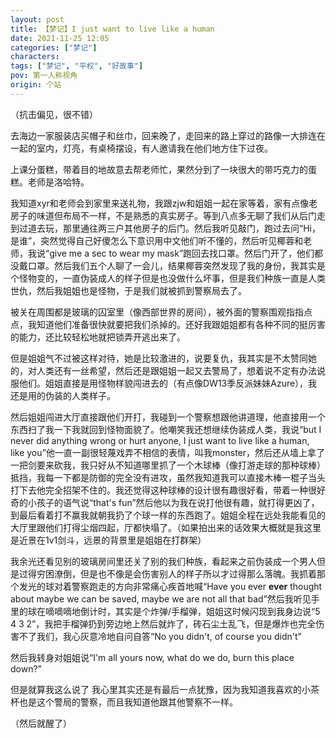 ```yaml
---
layout: post
title: 【梦记】I just want to live like a human
date: 2021-11-25 12:05
categories: ["梦记"]
characters: 
tags: ["梦记", "平权", "好故事"]
pov: 第一人称视角
origin: 个站
---
```


（抗击偏见，很不错）

去海边一家服装店买帽子和丝巾，回来晚了，走回来的路上穿过的路像一大排连在一起的室内，灯亮，有桌椅摆设，有人邀请我在他们地方住下过夜。

上课分蛋糕，带着目的地故意去帮老师忙，果然分到了一块很大的带巧克力的蛋糕。老师是洛哈特。

我知道xyr和老师会到家里来送礼物，我跟zjw和姐姐一起在家等着，家有点像老房子的味道但布局不一样，不是熟悉的真实房子。等到八点多无聊了我们从后门走到过道去玩，那里通往两三户其他房子的后门。然后我听见敲门，跑过去问“Hi，是谁”，突然觉得自己好傻怎么下意识用中文他们听不懂的，然后听见椰蓉和老师，我说“give me a sec to wear my mask”跑回去找口罩。然后门开了，他们都没戴口罩。然后我们五个人聊了一会儿，结果椰蓉突然发现了我的身份，我其实是个怪物变的，一直伪装成人的样子但是也没做什么坏事，但是我们种族一直是人类世仇，然后我姐姐也是怪物，于是我们就被抓到警察局去了。

被关在周围都是玻璃的囚室里（像西部世界的房间），被外面的警察围观指指点点，我知道他们准备很快就要把我们杀掉的。还好我跟姐姐都有各种不同的挺厉害的能力，还比较轻松地就把锁弄开逃出来了。

但是姐姐气不过被这样对待，她是比较激进的，说要复仇，我其实是不太赞同她的，对人类还有一丝希望，然后还是跟姐姐一起又去警局了，想着说不定有办法说服他们。姐姐直接是用怪物样貌闯进去的（有点像DW13季反派妹妹Azure），我还是用的伪装的人类样子。

然后姐姐闯进大厅直接跟他们开打，我碰到一个警察想跟他讲道理，他直接用一个东西扫了我一下我就回到怪物面貌了。他嘲笑我还想继续伪装成人类，我说“but I never did anything wrong or hurt anyone, I just want to live like a human, like you”他一直一副很轻蔑戏弄不相信的表情，叫我monster，然后还从墙上拿了一把剑要来砍我，我只好从不知道哪里抓了一个木球棒（像打游走球的那种球棒）抵挡，我每一下都是防御的完全没有进攻，虽然我知道我可以直接木棒一棍子当头打下去他完全招架不住的。我还觉得这种球棒的设计很有趣很好看，带着一种很好奇的小孩子的语气说“that's fun”然后他以为我在说打他很有趣，就打得更凶了，到最后看着打不赢我就朝我扔了个球一样的东西跑了。姐姐全程在远处我能看见的大厅里跟他们打得尘烟四起，厅都快塌了。（如果拍出来的话效果大概就是我这里是近景在1v1剑斗，远景的背景里是姐姐在打群架）

我余光还看见别的玻璃房间里还关了别的我们种族，看起来之前伪装成一个男人但是过得穷困潦倒，但是也不像是会伤害别人的样子所以才过得那么落魄。我抓着那个发光的球对着警察跑走的方向非常痛心疾首地喊“Have you ever **ever** thought about maybe we can be saved, maybe we are not all that bad”然后我听见手里的球在嘀嘀嘀地倒计时，其实是个炸弹/手榴弹，姐姐这时候闪现到我身边说“5 4 3 2”，我把手榴弹扔到旁边地上然后就炸了，砖石尘土乱飞，但是爆炸也完全伤害不了我们，我心灰意冷地自问自答“No you didn't, of course you didn't”

然后我转身对姐姐说“I'm all yours now, what do we do, burn this place down?”

但是就算我这么说了 我心里其实还是有最后一点犹豫，因为我知道我喜欢的小茶杯也是这个警局的警察，而且我知道他跟其他警察不一样。

（然后就醒了）
